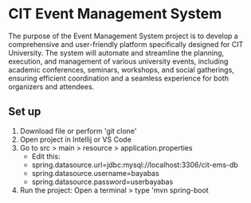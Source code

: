 # CIT Event Management System

The purpose of the Event Management System project is to develop 
a comprehensive and user-friendly platform specifically designed for CIT University. The system will automate and streamline the planning, execution, and management of various university events, including academic conferences, seminars, workshops, and social gatherings, ensuring efficient coordination and a seamless experience for both organizers and attendees.


## Set up
1. Download file or perform 'git clone'
2. Open project in Intellij or VS Code
4. Go to src > main > resource > application.properties
    - Edit this:
    - spring.datasource.url=jdbc:mysql://localhost:3306/cit-ems-db
    - spring.datasource.username=bayabas
    - spring.datasource.password=userbayabas
6. Run the project: Open a terminal > type 'mvn spring-boot
